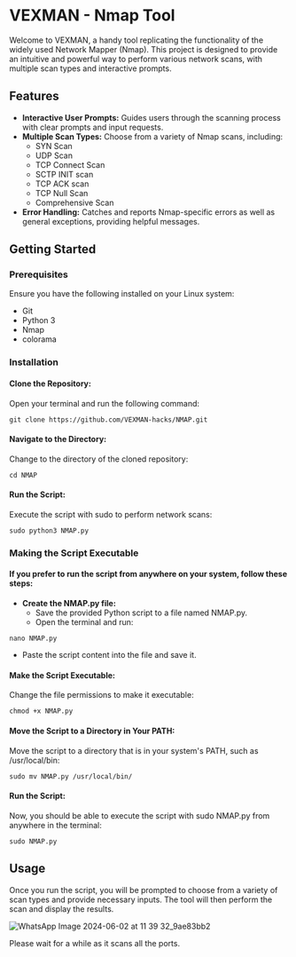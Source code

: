 # VEXMAN - Nmap Tool

Welcome to VEXMAN, a handy tool replicating the functionality of the widely used Network Mapper (Nmap). This project is designed to provide an intuitive and powerful way to perform various network scans, with multiple scan types and interactive prompts.

## Features 

- **Interactive User Prompts:** Guides users through the scanning process with clear prompts and input requests.
- **Multiple Scan Types:** Choose from a variety of Nmap scans, including:
  - SYN Scan
  - UDP Scan
  - TCP Connect Scan
  - SCTP INIT scan
  - TCP ACK scan
  - TCP Null Scan
  - Comprehensive Scan
- **Error Handling:** Catches and reports Nmap-specific errors as well as general exceptions, providing helpful messages.

## Getting Started

### Prerequisites

Ensure you have the following installed on your Linux system:

- Git
- Python 3
- Nmap
- colorama

### Installation

#### Clone the Repository:

Open your terminal and run the following command:
```
git clone https://github.com/VEXMAN-hacks/NMAP.git
```

#### Navigate to the Directory:

Change to the directory of the cloned repository:
```
cd NMAP
```

#### Run the Script:

Execute the script with sudo to perform network scans:
```
sudo python3 NMAP.py
```

### Making the Script Executable

#### If you prefer to run the script from anywhere on your system, follow these steps:

- **Create the NMAP.py file:**
  - Save the provided Python script to a file named NMAP.py.
  - Open the terminal and run:
```
nano NMAP.py
```
- Paste the script content into the file and save it.

#### Make the Script Executable:

Change the file permissions to make it executable:
```
chmod +x NMAP.py
```

#### Move the Script to a Directory in Your PATH:

Move the script to a directory that is in your system's PATH, such as /usr/local/bin:
```
sudo mv NMAP.py /usr/local/bin/
````

#### Run the Script:

Now, you should be able to execute the script with sudo NMAP.py from anywhere in the terminal:
```
sudo NMAP.py
```

## Usage

Once you run the script, you will be prompted to choose from a variety of scan types and provide necessary inputs.
The tool will then perform the scan and display the results.

![WhatsApp Image 2024-06-02 at 11 39 32_9ae83bb2](https://github.com/Venu00/NMAP/assets/114930220/fb1187e7-920c-4d77-9581-30c7a1863be6)

Please wait for a while as it scans all the ports.
